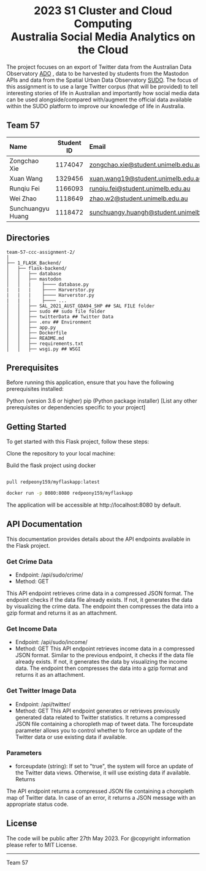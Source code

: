 <h1 align=center>2023 S1 Cluster and Cloud Computing<br>Australia Social Media Analytics on the Cloud</h1>

The project focuses on an export of Twitter data
from the Australian Data Observatory [ADO](www.ado.eresearch.unimelb.edu.au) , data to be
harvested by students from the Mastodon APIs and data from the Spatial Urban Data Observatory
[SUDO](https://sudo.eresearch.unimelb.edu.au). The focus of this assignment is to use a large Twitter
corpus (that will be provided) to tell interesting stories of life in Australian and importantly how
social media data can be used alongside/compared with/augment the official data available within
the SUDO platform to improve our knowledge of life in Australia.

## Team 57

| Name              | Student ID | Email                                    |
| :---------------- | :--------: | :--------------------------------------- |
| Zongchao Xie      |  1174047   | zongchao.xie@student.unimelb.edu.au      |
| Xuan Wang         |  1329456   | xuan.wang19@student.unimelb.edu.au       |
| Runqiu Fei        |  1166093   | runqiu.fei@student.unimelb.edu.au        |
| Wei Zhao          |  1118649   | zhao.w2@student.unimelb.edu.au           |
| Sunchuangyu Huang |  1118472   | sunchuangy.huangh@student.unimelb.edu.au |

## Directories

```
team-57-ccc-assignment-2/
│
├── 1_FLASK_Backend/
│   ├── flask-backend/
│   │   ├── database
│   │   ├── mastodon
│   │   |    ├──── database.py
|   |   |    ├──── Harverstor.py
|   |   |    ├──── Harverstor.py
|   |   |    ├──── ...
│   │   ├── SAL_2021_AUST_GDA94_SHP ## SAL FILE folder
│   │   ├── sudo ## sudo file folder
│   │   ├── twitterData ## Twitter Data
│   │   ├── .env ## Environment
│   │   ├── app.py 
│   │   ├── Dockerfile
│   │   ├── README.md
│   │   ├── requirements.txt
│   │   ├── wsgi.py ## WSGI

```



## Prerequisites
Before running this application, ensure that you have the following prerequisites installed:

Python (version 3.6 or higher)
pip (Python package installer)
[List any other prerequisites or dependencies specific to your project]


## Getting Started

To get started with this Flask project, follow these steps:

Clone the repository to your local machine:

Build the flask project using docker

```bash

pull redpeony159/myflaskapp:latest

docker run -p 8080:8080 redpeony159/myflaskapp

```

The application will be accessible at http://localhost:8080 by default.

## API Documentation
This documentation provides details about the API endpoints available in the Flask project.

### Get Crime Data
- Endpoint: /api/sudo/crime/
- Method: GET
  
This API endpoint retrieves crime data in a compressed JSON format. The endpoint checks if the data file already exists. If not, it generates the data by visualizing the crime data. The endpoint then compresses the data into a gzip format and returns it as an attachment.

### Get Income Data
- Endpoint: /api/sudo/income/
- Method: GET
This API endpoint retrieves income data in a compressed JSON format. Similar to the previous endpoint, it checks if the data file already exists. If not, it generates the data by visualizing the income data. The endpoint then compresses the data into a gzip format and returns it as an attachment.

### Get Twitter Image Data
- Endpoint: /api/twitter/<forceupdate>
- Method: GET
This API endpoint generates or retrieves previously generated data related to Twitter statistics. It returns a compressed JSON file containing a choropleth map of tweet data. The forceupdate parameter allows you to control whether to force an update of the Twitter data or use existing data if available.

### Parameters

- forceupdate (string): If set to "true", the system will force an update of the Twitter data views. Otherwise, it will use existing data if available.
Returns

The API endpoint returns a compressed JSON file containing a choropleth map of Twitter data. In case of an error, it returns a JSON message with an appropriate status code.

## License

The code will be public after 27th May 2023. For @copyright information please refer to MIT License.

---

<p alignright>Team 57</p>
